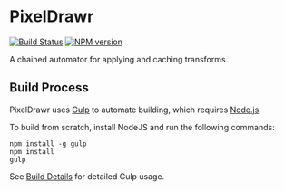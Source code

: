 # PixelDrawr
[![Build Status](https://travis-ci.org/FullScreenShenanigans/PixelDrawr.svg?branch=master)](https://travis-ci.org/FullScreenShenanigans/PixelDrawr)
[![NPM version](https://badge.fury.io/js/pixeldrawr.svg)](http://badge.fury.io/js/pixeldrawr)

A chained automator for applying and caching transforms.



## Build Process

PixelDrawr uses [Gulp](http://gulpjs.com/) to automate building, which requires [Node.js](http://node.js.org).

To build from scratch, install NodeJS and run the following commands:

```
npm install -g gulp
npm install
gulp
```

See [Build Details](https://github.com/FullScreenShenanigans/Documentation/blob/master/Build%20Details.md) for detailed Gulp usage.
